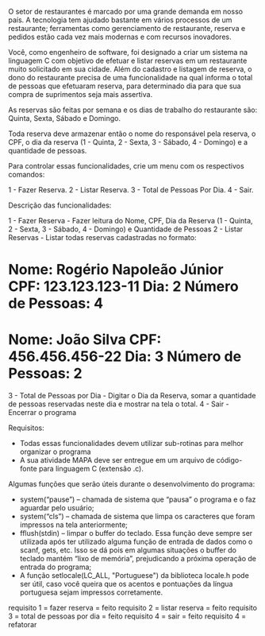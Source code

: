 

O setor de restaurantes é marcado por uma grande demanda em nosso país. A tecnologia tem ajudado bastante em vários processos de um restaurante; ferramentas como gerenciamento de restaurante, reserva e pedidos estão cada vez mais modernas e com recursos inovadores.

Você, como engenheiro de software, foi designado a criar um sistema na linguagem C com objetivo de efetuar e listar reservas em um restaurante muito solicitado em sua cidade. Além do cadastro e listagem de reserva, o dono do restaurante precisa de uma funcionalidade na qual informa o total de pessoas que efetuaram reserva, para determinado dia para que sua compra de suprimentos seja mais assertiva.

As reservas são feitas por semana e os dias de trabalho do restaurante são: Quinta, Sexta, Sábado e Domingo.

Toda reserva deve armazenar então o nome do responsável pela reserva, o CPF, o dia da reserva (1 - Quinta, 2 - Sexta, 3 - Sábado, 4 - Domingo) e a quantidade de pessoas.

Para controlar essas funcionalidades, crie um menu com os respectivos comandos:

1 - Fazer Reserva.
2 - Listar Reserva.
3 - Total de Pessoas Por Dia.
4 - Sair.

Descrição das funcionalidades:

1 - Fazer Reserva - Fazer leitura do Nome, CPF, Dia da Reserva (1 - Quinta, 2 - Sexta, 3 - Sábado, 4 - Domingo) e Quantidade de Pessoas
2 - Listar Reservas - Listar todas reservas cadastradas no formato:

Nome: Rogério Napoleão Júnior
CPF: 123.123.123-11
Dia: 2
Número de Pessoas: 4
===============================
Nome: João Silva
CPF: 456.456.456-22
Dia: 3
Número de Pessoas: 2
===============================

3 - Total de Pessoas por Dia - Digitar o Dia da Reserva, somar a quantidade de pessoas reservadas neste dia e mostrar na tela o total.
4 - Sair - Encerrar o programa

Requisitos:
- Todas essas funcionalidades devem utilizar sub-rotinas para melhor organizar o programa
- A sua atividade MAPA deve ser entregue em um arquivo de código-fonte para linguagem C (extensão .c).

Algumas funções que serão úteis durante o desenvolvimento do programa:
 
* system(“pause”) – chamada de sistema que “pausa” o programa e o faz aguardar pelo usuário;
* system(“cls”) – chamada de sistema que limpa os caracteres que foram impressos na tela anteriormente;
* fflush(stdin) – limpar o buffer do teclado. Essa função deve sempre ser utilizada após ter utilizado alguma função de entrada de dados como o scanf, gets, etc. Isso se dá pois em algumas situações o buffer do teclado mantém “lixo de memória”, prejudicando a próxima operação de entrada do programa;
* A função setlocale(LC_ALL, "Portuguese") da biblioteca locale.h pode ser útil, caso você queira que os acentos e pontuações da língua portuguesa sejam impressos corretamente.

requisito 1 = fazer reserva = feito
requisito 2 = listar reserva = feito
requisito 3 = total de pessoas por dia = feito
requisito 4 = sair = feito
requisito 4 = refatorar
